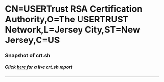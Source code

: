 # CN=USERTrust RSA Certification Authority,O=The USERTRUST Network,L=Jersey City,ST=New Jersey,C=US
### Snapshot of crt.sh
##### Click [here](https://crt.sh/?q=Serial_00D8C857CAE4BE66F913759FDDA3D5DB2B) for a live crt.sh report

---
